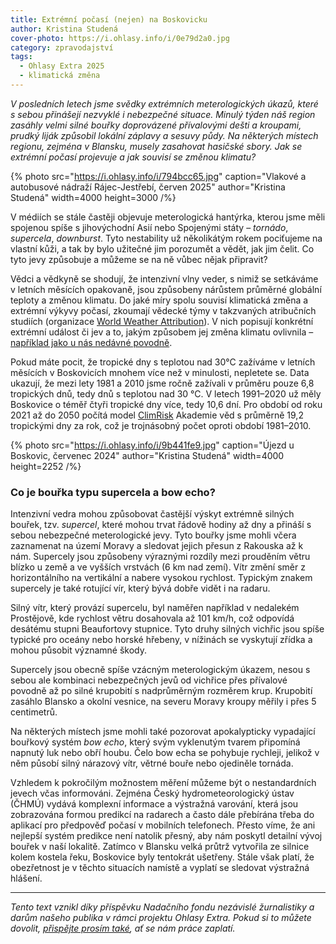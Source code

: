 ```yaml
---
title: Extrémní počasí (nejen) na Boskovicku
author: Kristina Studená
cover-photo: https://i.ohlasy.info/i/0e79d2a0.jpg
category: zpravodajství
tags:
  - Ohlasy Extra 2025
  - klimatická změna
---
```


*V posledních letech jsme svědky extrémních meterologických úkazů, které s sebou přinášejí nezvyklé i nebezpečné situace. Minulý týden náš region zasáhly velmi silné bouřky doprovázené přívalovými dešti a kroupami, prudký liják způsobil lokální záplavy a sesuvy půdy. Na některých místech regionu, zejména v Blansku, musely zasahovat hasičské sbory. Jak se extrémní počasí projevuje a jak souvisí se změnou klimatu?*

{% photo src="https://i.ohlasy.info/i/794bcc65.jpg" caption="Vlakové a autobusové nádraží Rájec-Jestřebí, červen 2025" author="Kristina Studená" width=4000 height=3000 /%}

V médiích se stále častěji objevuje meterologická hantýrka, kterou jsme měli spojenou spíše s jihovýchodní Asií nebo Spojenými státy – *tornádo*, *supercela*, *downburst*. Tyto nestability už několikátým rokem pociťujeme na vlastní kůži, a tak by bylo užitečné jim porozumět a vědět, jak jim čelit. Co tyto jevy způsobuje a můžeme se na ně vůbec nějak připravit?

Vědci a vědkyně se shodují, že intenzivní vlny veder, s nimiž se setkáváme v letních měsících opakovaně, jsou způsobeny nárůstem průměrné globální teploty a změnou klimatu. Do jaké míry spolu souvisí klimatická změna a extrémní výkyvy počasí, zkoumají vědecké týmy v takzvaných atribučních studiích (organizace [World Weather Attribution](https://www.worldweatherattribution.org)). V nich popisují konkrétní extrémní událost či jev a to, jakým způsobem jej změna klimatu ovlivnila – [například jako u nás nedávné povodně](https://www.irozhlas.cz/veda-technologie/veda/neni-jen-prirodni-zkaza-za-povodne-v-cesku-muze-i-lidska-cinnost-ukazuje_2409250726_vdv).

Pokud máte pocit, že tropické dny s teplotou nad 30°C zažíváme v letních měsících v Boskovicích mnohem více než v minulosti, nepletete se. Data ukazují, že mezi lety 1981 a 2010 jsme ročně zažívali v průměru pouze 6,8 tropických dnů, tedy dnů s teplotou nad 30 °C. V letech 1991–2020 už měly Boskovice o téměř čtyři tropické dny více, tedy 10,6 dní. Pro období od roku 2021 až do 2050 počítá model [ClimRisk](https://www.climrisk.cz/mapa-cr/) Akademie věd s průměrně 19,2 tropickými dny za rok, což je trojnásobný počet oproti období 1981–2010.

{% photo src="https://i.ohlasy.info/i/9b441fe9.jpg" caption="Újezd u Boskovic, červenec 2024" author="Kristina Studená" width=4000 height=2252 /%}

### Co je bouřka typu supercela a bow echo?

Intenzivní vedra mohou způsobovat častější výskyt extrémně silných bouřek, tzv. *supercel*, které mohou trvat řádově hodiny až dny a přináší s sebou nebezpečné meterologické jevy. Tyto bouřky jsme mohli včera zaznamenat na území Moravy a sledovat jejich přesun z Rakouska až k nám. Supercely jsou způsobeny výraznými rozdíly mezi prouděním větru blízko u země a ve vyšších vrstvách (6 km nad zemí). Vítr změní směr z horizontálního na vertikální a nabere vysokou rychlost. Typickým znakem supercely je také rotující vír, který bývá dobře vidět i na radaru. 

Silný vítr, který provází supercelu, byl naměřen například v nedalekém Prostějově, kde rychlost větru dosahovala až 101 km/h, což odpovídá desátému stupni Beaufortovy stupnice. Tyto druhy silných vichřic jsou spíše typické pro oceány nebo horské hřebeny, v nížinách se vyskytují zřídka a mohou působit významné škody. 

Supercely jsou obecně spíše vzácným meterologickým úkazem, nesou s sebou ale kombinaci nebezpečných jevů od vichřice přes přívalové povodně až po silné krupobití s nadprůměrným rozměrem krup. Krupobití zasáhlo Blansko a okolní vesnice, na severu Moravy kroupy měřily i přes 5 centimetrů.

Na některých místech jsme mohli také pozorovat apokalypticky vypadající bouřkový systém *bow echo*, který svým vyklenutým tvarem připomíná napnutý luk nebo obří houbu. Čelo bow echa se pohybuje rychleji, jelikož v něm působí silný nárazový vítr, větrné bouře nebo ojediněle tornáda. 

Vzhledem k pokročilým možnostem měření můžeme být o nestandardních jevech včas informováni. Zejména Český hydrometeorologický ústav (ČHMÚ) vydává komplexní informace a výstražná varování, která jsou zobrazována formou predikcí na radarech a často dále přebírána třeba do aplikací pro předpověď počasí v mobilních telefonech. Přesto víme, že ani nejlepší systém predikce není natolik přesný, aby nám poskytl detailní vývoj bouřek v naší lokalitě. Zatímco v Blansku velká průtrž vytvořila ze silnice kolem kostela řeku, Boskovice byly tentokrát ušetřeny. Stále však platí, že obezřetnost je v těchto situacích namístě a vyplatí se sledovat výstražná hlášení.

---

*Tento text vznikl díky příspěvku Nadačního fondu nezávislé žurnalistiky a darům našeho publika v rámci projektu Ohlasy Extra. Pokud si to můžete dovolit, [přispějte prosím také](https://ohlasy.info/extra), ať se nám práce zaplatí.*